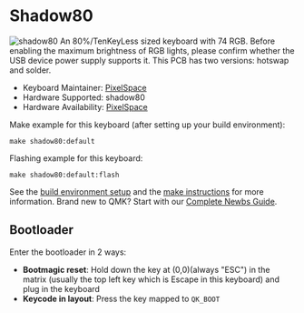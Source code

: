 # Shadow80

![shadow80](https://imgur.com/XLjjdMzh.jpg)
An 80%/TenKeyLess sized keyboard with 74 RGB.
Before enabling the maximum brightness of RGB lights, please confirm whether the USB device power supply supports it.
This PCB has two versions: hotswap and solder.

* Keyboard Maintainer: [PixelSpace](https://github.com/PixelSpaceStudio)
* Hardware Supported: shadow80
* Hardware Availability: [PixelSpace](https://github.com/PixelSpaceStudio)

Make example for this keyboard (after setting up your build environment):




    make shadow80:default
       
Flashing example for this keyboard:

    make shadow80:default:flash
    
See the [build environment setup](https://docs.qmk.fm/#/getting_started_build_tools) and the [make instructions](https://docs.qmk.fm/#/getting_started_make_guide) for more information. Brand new to QMK? Start with our [Complete Newbs Guide](https://docs.qmk.fm/#/newbs).

## Bootloader

Enter the bootloader in 2 ways:

- **Bootmagic reset**: Hold down the key at (0,0)(always "ESC") in the matrix (usually the top left key which is Escape in this keyboard) and plug in the keyboard
- **Keycode in layout**: Press the key mapped to `QK_BOOT` 
